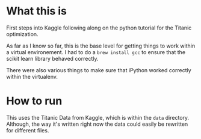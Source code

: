 # What this is
First steps into Kaggle following along on the python tutorial for the Titanic optimization.

As far as I know so far, this is the base level for getting things to work within a virtual environement.
I had to do a `brew install gcc` to ensure that the scikit learn library behaved correctly.

There were also various things to make sure that iPython worked correctly within the virtualenv.

# How to run
This uses the Titanic Data from Kaggle, which is within the `data` directory.
Although, the way it's written right now the data could easily be rewritten for
different files.
